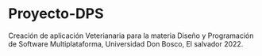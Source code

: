 # Proyecto-DPS
Creación de aplicación Veterianaria para la materia Diseño y Programación de Software Multiplataforma, Universidad Don Bosco, El salvador 2022. 
